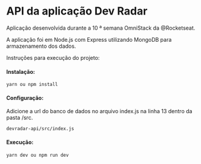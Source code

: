 # API da aplicação Dev Radar

Aplicação desenvolvida durante a 10 ª semana OmniStack da @Rocketseat.

A aplicação foi em Node.js com Express utilizando MongoDB para armazenamento dos dados.

Instruções para execução do projeto:

#### Instalação:

`yarn ou npm install`

#### Configuração:

Adicione a url do banco de dados no arquivo index.js na linha 13  dentro da pasta /src.

`devradar-api/src/index.js`

#### Execução:

`yarn dev ou npm run dev`
